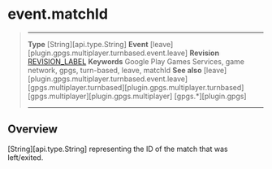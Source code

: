 # event.matchId

> --------------------- ------------------------------------------------------------------------------------------
> __Type__              [String][api.type.String]
> __Event__             [leave][plugin.gpgs.multiplayer.turnbased.event.leave]
> __Revision__          [REVISION_LABEL](REVISION_URL)
> __Keywords__          Google Play Games Services, game network, gpgs, turn-based, leave, matchId
> __See also__          [leave][plugin.gpgs.multiplayer.turnbased.event.leave]
>						[gpgs.multiplayer.turnbased][plugin.gpgs.multiplayer.turnbased]
>						[gpgs.multiplayer][plugin.gpgs.multiplayer]
>                       [gpgs.*][plugin.gpgs]
> --------------------- ------------------------------------------------------------------------------------------

## Overview

[String][api.type.String] representing the ID of the match that was left/exited.